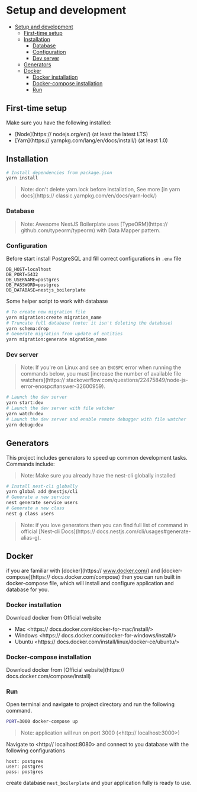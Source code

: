 # Setup and development
- [Setup and development](#setup-and-development)
  - [First-time setup](#first-time-setup)
  - [Installation](#installation)
    - [Database](#database)
    - [Configuration](#configuration)
    - [Dev server](#dev-server)
  - [Generators](#generators)
  - [Docker](#docker)
    - [Docker installation](#docker-installation)
    - [Docker-compose installation](#docker-compose-installation)
    - [Run](#run)
## First-time setup
Make sure you have the following installed:
- [Node](https:// nodejs.org/en/) (at least the latest LTS)
- [Yarn](https:// yarnpkg.com/lang/en/docs/install/) (at least 1.0)
## Installation
```bash
# Install dependencies from package.json
yarn install
```
> Note: don't delete yarn.lock before installation, See more [in yarn docs](https:// classic.yarnpkg.com/en/docs/yarn-lock/)
### Database
> Note: Awesome NestJS Boilerplate uses [TypeORM](https:// github.com/typeorm/typeorm) with Data Mapper pattern.
### Configuration
Before start install PostgreSQL and fill correct configurations in `.env` file
```env
DB_HOST=localhost
DB_PORT=5432
DB_USERNAME=postgres
DB_PASSWORD=postgres
DB_DATABASE=nestjs_boilerplate
```
Some helper script to work with database
```bash
# To create new migration file
yarn migration:create migration_name
# Truncate full database (note: it isn't deleting the database)
yarn schema:drop
# Generate migration from update of entities
yarn migration:generate migration_name
```
### Dev server
> Note: If you're on Linux and see an `ENOSPC` error when running the commands below, you must [increase the number of available file watchers](https:// stackoverflow.com/questions/22475849/node-js-error-enospc#answer-32600959).
```bash
# Launch the dev server
yarn start:dev
# Launch the dev server with file watcher
yarn watch:dev
# Launch the dev server and enable remote debugger with file watcher
yarn debug:dev
```
## Generators
This project includes generators to speed up common development tasks. Commands include:
> Note: Make sure you already have the nest-cli globally installed
```bash
# Install nest-cli globally
yarn global add @nestjs/cli
# Generate a new service
nest generate service users
# Generate a new class
nest g class users
```
> Note: if you love generators then you can find full list of command in official [Nest-cli Docs](https:// docs.nestjs.com/cli/usages#generate-alias-g).
## Docker
if you are familiar with [docker](https:// www.docker.com/) and [docker-compose](https:// docs.docker.com/compose) then you can run built in docker-compose file, which will install and configure application and database for you.
### Docker installation
Download docker from Official website
- Mac <https:// docs.docker.com/docker-for-mac/install/>
- Windows <https:// docs.docker.com/docker-for-windows/install/>
- Ubuntu <https:// docs.docker.com/install/linux/docker-ce/ubuntu/>
### Docker-compose installation
Download docker from [Official website](https:// docs.docker.com/compose/install)
### Run

Open terminal and navigate to project directory and run the following command.

```bash
PORT=3000 docker-compose up
```

> Note: application will run on port 3000 (<http:// localhost:3000>)

Navigate to <http:// localhost:8080> and connect to you database with the following configurations

```text
host: postgres
user: postgres
pass: postgres
```

create database `nest_boilerplate` and your application fully is ready to use.
